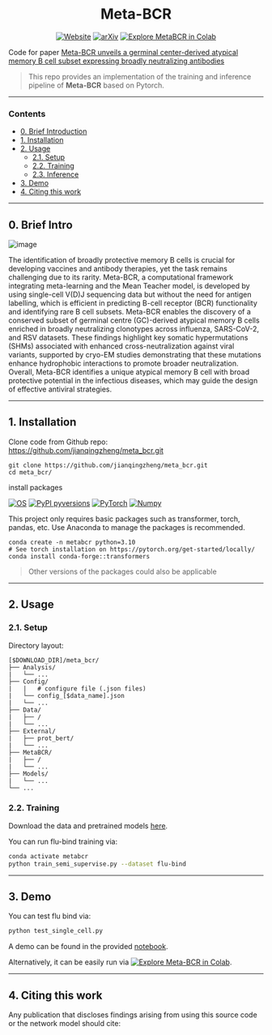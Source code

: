 <div align="center">
<h1> Meta-BCR </h1>

<a href="https://jianqingzheng.github.io/meta_bcr/"><img alt="Website" src="https://img.shields.io/website?url=https%3A%2F%2Fjianqingzheng.github.io%2Fmeta_bcr%2F&up_message=online&up_color=darkcyan&down_message=offline&down_color=darkgray&label=Project%20Page"></a>
[![arXiv](https://img.shields.io/badge/arXiv-xxx-b31b1b.svg)]()
[![Explore MetaBCR in Colab](https://colab.research.google.com/assets/colab-badge.svg)](https://colab.research.google.com/github/jianqingzheng/meta_bcr/blob/main/meta_bcr.ipynb)

</div>


Code for paper [Meta-BCR unveils a germinal center-derived atypical memory B cell subset expressing broadly neutralizing antibodies]()


> This repo provides an implementation of the training and inference pipeline of **Meta-BCR** based on Pytorch. 

---
### Contents ###
- [0. Brief Introduction](#0-brief-intro)
- [1. Installation](#1-installation)
- [2. Usage](#2-usage)
  - [2.1. Setup](#21-setup)
  - [2.2. Training](#22-training)
  - [2.3. Inference](#23-inference)
- [3. Demo](#3-demo)
- [4. Citing this work](#4-citing-this-work)


---

## 0. Brief Intro ##

![image](https://github.com/user-attachments/assets/36ffb983-1eb8-4c0d-8456-39dc569e8a23)


The identification of broadly protective memory B cells is crucial for developing vaccines and antibody therapies, yet the task remains challenging due to its rarity. Meta-BCR, a computational framework integrating meta-learning and the Mean Teacher model, is developed by using single-cell V(D)J sequencing data but without the need for antigen labelling, which is efficient in predicting B-cell receptor (BCR) functionality and identifying rare B cell subsets. Meta-BCR enables the discovery of a conserved subset of germinal centre (GC)-derived atypical memory B cells enriched in broadly neutralizing clonotypes across influenza, SARS-CoV-2, and RSV datasets. These findings highlight key somatic hypermutations (SHMs) associated with enhanced cross-neutralization against viral variants, supported by cryo-EM studies demonstrating that these mutations enhance hydrophobic interactions to promote broader neutralization. Overall, Meta-BCR identifies a unique atypical memory B cell with broad protective potential in the infectious diseases, which may guide the design of effective antiviral strategies.

---
## 1. Installation ##

Clone code from Github repo: https://github.com/jianqingzheng/meta_bcr.git
```shell
git clone https://github.com/jianqingzheng/meta_bcr.git
cd meta_bcr/
```


install packages

[![OS](https://img.shields.io/badge/OS-Windows%7CLinux-darkblue)]()
[![PyPI pyversions](https://img.shields.io/badge/Python-3.8-blue)](https://pypi.python.org/pypi/ansicolortags/)
[![PyTorch](https://img.shields.io/badge/PyTorch-1.12.1+cu113-lightblue)](https://pytorch.org/)
[![Numpy](https://img.shields.io/badge/Numpy-1.19.5-lightblue)](https://numpy.org)

This project only requires basic packages such as transformer, torch, pandas, etc. Use Anaconda to manage the packages is recommended.

```shell
conda create -n metabcr python=3.10
# See torch installation on https://pytorch.org/get-started/locally/
conda install conda-forge::transformers
```

> Other versions of the packages could also be applicable



---
## 2. Usage ##

### 2.1. Setup ###

Directory layout:
```
[$DOWNLOAD_DIR]/meta_bcr/
├── Analysis/
|   └── ...
├── Config/
|   |   # configure file (.json files)
|   └── config_[$data_name].json
|   └── ...
├── Data/
|   ├── /
|   └── ...
├── External/
|   ├── prot_bert/
|   └── ...
├── MetaBCR/
|   ├── /
|   └── ...
├── Models/
|   └── ...
└── ...
```

### 2.2. Training ###

Download the data and pretrained models [here](https://drive.google.com/drive/folders/1om6Rt9kvjuebvVd3TrouVkCuTKVWYAjX?usp=sharing).

You can run flu-bind training via:

```bash
conda activate metabcr
python train_semi_supervise.py --dataset flu-bind
```

---
## 3. Demo ##

You can test flu bind via:

```bash
python test_single_cell.py
```

A demo can be found in the provided [notebook](https://github.com/jianqingzheng/meta_bcr/blob/main/meta_bcr.ipynb).

Alternatively, it can be easily run via [![Explore Meta-BCR in Colab](https://colab.research.google.com/assets/colab-badge.svg)](https://colab.research.google.com/github/jianqingzheng/meta_bcr/blob/main/meta_bcr.ipynb).


---

## 4. Citing this work

Any publication that discloses findings arising from using this source code or the network model should cite:

```bibtex

```
